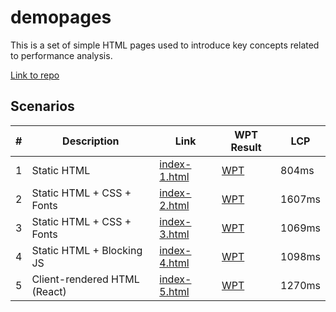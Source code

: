 # demopages

This is a set of simple HTML pages used to introduce key concepts related to performance analysis. 

[Link to repo](https://github.com/amiyagupta/demopages)

## Scenarios

| # | Description | Link | WPT Result | LCP |
| --- | --- | --- | --- | --- |
| 1 | Static HTML | [index-1.html](index-1.html) | [WPT](https://www.webpagetest.org/result/220516_AiDcQ4_170/?medianMetric=chromeUserTiming.LargestContentfulPaint) | 804ms |
| 2 | Static HTML + CSS + Fonts | [index-2.html](index-2.html) | [WPT](https://www.webpagetest.org/result/220516_AiDcHG_BKD/?medianMetric=chromeUserTiming.LargestContentfulPaint) | 1607ms | 
| 3 | Static HTML + CSS + Fonts | [index-3.html](index-3.html) | [WPT](https://www.webpagetest.org/result/220516_AiDcN2_BKB/?medianMetric=chromeUserTiming.LargestContentfulPaint) | 1069ms | 
| 4 | Static HTML + Blocking JS | [index-4.html](index-4.html) | [WPT](https://www.webpagetest.org/result/220516_BiDc2T_1AG/?medianMetric=chromeUserTiming.LargestContentfulPaint) |  1098ms | 
| 5 | Client-rendered HTML (React) | [index-5.html](index-5.html) | [WPT](https://www.webpagetest.org/result/220516_BiDcH5_1AQ/?medianMetric=chromeUserTiming.LargestContentfulPaint) | 1270ms | 
